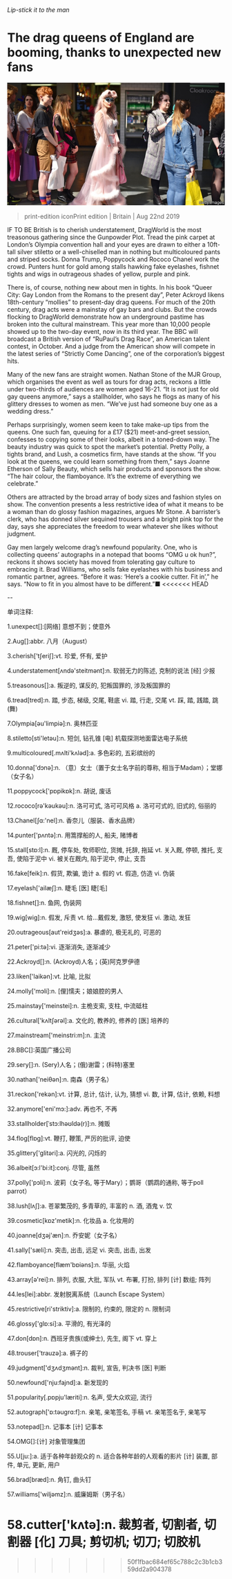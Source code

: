 ###### Lip-stick it to the man

# The drag queens of England are booming, thanks to unexpected new fans 

![image](images/20190824_BRP001_0.jpg) 

> print-edition iconPrint edition | Britain | Aug 22nd 2019 

IF TO BE British is to cherish understatement, DragWorld is the most treasonous gathering since the Gunpowder Plot. Tread the pink carpet at London’s Olympia convention hall and your eyes are drawn to either a 10ft-tall silver stiletto or a well-chiselled man in nothing but multicoloured pants and striped socks. Donna Trump, Poppycock and Rococo Chanel work the crowd. Punters hunt for gold among stalls hawking fake eyelashes, fishnet tights and wigs in outrageous shades of yellow, purple and pink. 

There is, of course, nothing new about men in tights. In his book “Queer City: Gay London from the Romans to the present day”, Peter Ackroyd likens 18th-century “mollies” to present-day drag queens. For much of the 20th century, drag acts were a mainstay of gay bars and clubs. But the crowds flocking to DragWorld demonstrate how an underground pastime has broken into the cultural mainstream. This year more than 10,000 people showed up to the two-day event, now in its third year. The BBC will broadcast a British version of “RuPaul’s Drag Race”, an American talent contest, in October. And a judge from the American show will compete in the latest series of “Strictly Come Dancing”, one of the corporation’s biggest hits. 

Many of the new fans are straight women. Nathan Stone of the MJR Group, which organises the event as well as tours for drag acts, reckons a little under two-thirds of audiences are women aged 16-21. “It is not just for old gay queens anymore,” says a stallholder, who says he flogs as many of his glittery dresses to women as men. “We’ve just had someone buy one as a wedding dress.” 

Perhaps surprisingly, women seem keen to take make-up tips from the queens. One such fan, queuing for a £17 ($21) meet-and-greet session, confesses to copying some of their looks, albeit in a toned-down way. The beauty industry was quick to spot the market’s potential. Pretty Polly, a tights brand, and Lush, a cosmetics firm, have stands at the show. “If you look at the queens, we could learn something from them,” says Joanne Etherson of Sally Beauty, which sells hair products and sponsors the show. “The hair colour, the flamboyance. It’s the extreme of everything we celebrate.” 

Others are attracted by the broad array of body sizes and fashion styles on show. The convention presents a less restrictive idea of what it means to be a woman than do glossy fashion magazines, argues Mr Stone. A barrister’s clerk, who has donned silver sequined trousers and a bright pink top for the day, says she appreciates the freedom to wear whatever she likes without judgment. 

Gay men largely welcome drag’s newfound popularity. One, who is collecting queens’ autographs in a notepad that booms “OMG u ok hun?”, reckons it shows society has moved from tolerating gay culture to embracing it. Brad Williams, who sells fake eyelashes with his business and romantic partner, agrees. “Before it was: ‘Here’s a cookie cutter. Fit in’,” he says. “Now to fit in you almost have to be different.”■ 
<<<<<<< HEAD

-- 

 单词注释:

1.unexpect[]:[网络] 意想不到；使意外 

2.Aug[]:abbr. 八月（August） 

3.cherish['tʃeriʃ]:vt. 珍爱, 怀有, 爱护 

4.understatement[ʌndә'steitmәnt]:n. 软弱无力的陈述, 克制的说法 [经] 少报 

5.treasonous[]:a. 叛逆的, 谋反的, 犯叛国罪的, 涉及叛国罪的 

6.tread[tred]:n. 踏, 步态, 梯级, 交尾, 鞋底 vi. 踏, 行走, 交尾 vt. 踩, 踏, 践踏, 跳(舞) 

7.Olympia[әu'limpiә]:n. 奥林匹亚 

8.stiletto[sti'letәu]:n. 短剑, 钻孔锥 [电] 机载探测地面雷达电子系统 

9.multicoloured[.mʌlti'kʌlәd]:a. 多色彩的, 五彩缤纷的 

10.donna['dɔnә]:n. （意）女士（置于女士名字前的尊称, 相当于Madam）；堂娜（女子名） 

11.poppycock['pɒpikɒk]:n. 胡说, 废话 

12.rococo[rә'kәukәu]:n. 洛可可式, 洛可可风格 a. 洛可可式的, 旧式的, 俗丽的 

13.Chanel[ʃɑ:'nel]:n. 香奈儿（服装、香水品牌） 

14.punter['pʌntә]:n. 用篙撑船的人, 船夫, 赌博者 

15.stall[stɒ:l]:n. 厩, 停车处, 牧师职位, 货摊, 托辞, 拖延 vt. 关入厩, 停顿, 推托, 支吾, 使陷于泥中 vi. 被关在厩内, 陷于泥中, 停止, 支吾 

16.fake[feik]:n. 假货, 欺骗, 诡计 a. 假的 vt. 假造, 仿造 vi. 伪装 

17.eyelash['ailæʃ]:n. 睫毛 [医] 睫[毛] 

18.fishnet[]:n. 鱼网, 伪装网 

19.wig[wig]:n. 假发, 斥责 vt. 给...戴假发, 激怒, 使发狂 vi. 激动, 发狂 

20.outrageous[aut'reidʒәs]:a. 暴虐的, 极无礼的, 可恶的 

21.peter['pi:tә]:vi. 逐渐消失, 逐渐减少 

22.Ackroyd[]:n. (Ackroyd)人名；(英)阿克罗伊德 

23.liken['laikәn]:vt. 比喻, 比拟 

24.molly['mɔli]:n. [俚]懦夫；娘娘腔的男人 

25.mainstay['meinstei]:n. 主桅支索, 支柱, 中流砥柱 

26.cultural['kʌltʃәrәl]:a. 文化的, 教养的, 修养的 [医] 培养的 

27.mainstream['meinstri:m]:n. 主流 

28.BBC[]:英国广播公司 

29.sery[]:n. (Sery)人名；(俄)谢雷；(科特)塞里 

30.nathan['neiθәn]:n. 南森（男子名） 

31.reckon['rekәn]:vt. 计算, 总计, 估计, 认为, 猜想 vi. 数, 计算, 估计, 依赖, 料想 

32.anymore['eni'mɔ:]:adv. 再也不, 不再 

33.stallholder[ˈstɔ:lhəʊldə(r)]:n. 摊贩 

34.flog[flɒg]:vt. 鞭打, 鞭策, 严厉的批评, 迫使 

35.glittery['glitәri]:a. 闪光的, 闪烁的 

36.albeit[ɔ:l'bi:it]:conj. 尽管, 虽然 

37.polly['pɔli]:n. 波莉（女子名, 等于Mary）；鹦哥（鹦鹉的通称, 等于poll parrot） 

38.lush[lʌʃ]:a. 苍翠繁茂的, 多青草的, 丰富的 n. 酒, 酒鬼 v. 饮 

39.cosmetic[kɒz'metik]:n. 化妆品 a. 化妆用的 

40.joanne[dʒәj'æn]:n. 乔安妮（女子名） 

41.sally['sæli]:n. 突击, 出击, 远足 vi. 突击, 出击, 出发 

42.flamboyance[flæm'bɒiәns]:n. 华丽, 火焰 

43.array[ә'rei]:n. 排列, 衣服, 大批, 军队 vt. 布署, 打扮, 排列 [计] 数组; 阵列 

44.les[lei]:abbr. 发射脱离系统（Launch Escape System） 

45.restrictive[ri'striktiv]:a. 限制的, 约束的, 限定的 n. 限制词 

46.glossy['glɒ:si]:a. 平滑的, 有光泽的 

47.don[dɒn]:n. 西班牙贵族(或绅士), 先生, 阁下 vt. 穿上 

48.trouser['trauzә]:a. 裤子的 

49.judgment['dʒʌdʒmәnt]:n. 裁判, 宣告, 判决书 [医] 判断 

50.newfound['nju:fajnd]:a. 新发现的 

51.popularity[.pɒpju'læriti]:n. 名声, 受大众欢迎, 流行 

52.autograph['ɒ:tәugrɑ:f]:n. 亲笔, 亲笔签名, 手稿 vt. 亲笔签名于, 亲笔写 

53.notepad[]:n. 记事本 [计] 记事本 

54.OMG[]:[计] 对象管理集团 

55.U[ju:]:a. 适于各种年龄观众的 n. 适合各种年龄的人观看的影片 [计] 装置, 部件, 单元, 更新, 用户 

56.brad[bræd]:n. 角钉, 曲头钉 

57.williams['wiljәmz]:n. 威廉姆斯（男子名） 

58.cutter['kʌtә]:n. 裁剪者, 切割者, 切割器 [化] 刀具; 剪切机; 切刀; 切胶机 
=======
>>>>>>> 50f1fbac684ef65c788c2c3b1cb359dd2a904378


